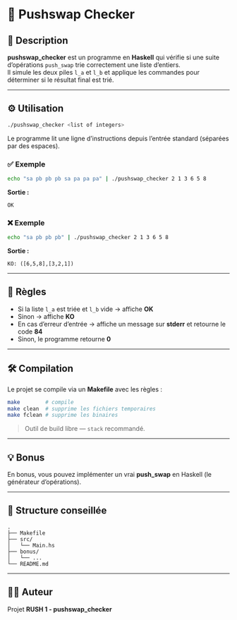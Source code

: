 # 🧩 Pushswap Checker

## 🎯 Description
**pushswap_checker** est un programme en **Haskell** qui vérifie si une suite d’opérations `push_swap` trie correctement une liste d’entiers.  
Il simule les deux piles `l_a` et `l_b` et applique les commandes pour déterminer si le résultat final est trié.

---

## ⚙️ Utilisation
```bash
./pushswap_checker <list of integers>
```

Le programme lit une ligne d’instructions depuis l’entrée standard (séparées par des espaces).

### ✅ Exemple
```bash
echo "sa pb pb pb sa pa pa pa" | ./pushswap_checker 2 1 3 6 5 8
```
**Sortie :**
```
OK
```

### ❌ Exemple
```bash
echo "sa pb pb pb" | ./pushswap_checker 2 1 3 6 5 8
```
**Sortie :**
```
KO: ([6,5,8],[3,2,1])
```

---

## 🧠 Règles
- Si la liste `l_a` est triée et `l_b` vide → affiche **OK**
- Sinon → affiche **KO**
- En cas d’erreur d’entrée → affiche un message sur **stderr** et retourne le code **84**
- Sinon, le programme retourne **0**

---

## 🛠️ Compilation
Le projet se compile via un **Makefile** avec les règles :
```bash
make        # compile
make clean  # supprime les fichiers temporaires
make fclean # supprime les binaires
```

> Outil de build libre — `stack` recommandé.

---

## 💡 Bonus
En bonus, vous pouvez implémenter un vrai **push_swap** en Haskell (le générateur d’opérations).

---

## 📁 Structure conseillée
```
.
├── Makefile
├── src/
│   └── Main.hs
├── bonus/
│   └── ...
└── README.md
```

---

## 👨‍💻 Auteur
Projet **RUSH 1 - pushswap_checker**  
